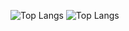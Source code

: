 ![Top Langs](https://github-readme-stats.vercel.app/api/top-langs/?username=ZJamss&layout=compact) ![Top Langs](https://github-readme-stats.vercel.app/api/top-langs/?username=ZJamss&layout=compact)
